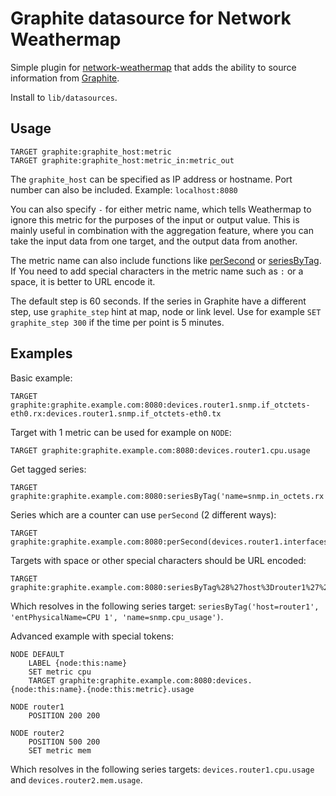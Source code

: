 Graphite datasource for Network Weathermap
==========================================

Simple plugin for [network-weathermap] that adds the ability to source information from [Graphite].

Install to `lib/datasources`.

[network-weathermap]: https://www.network-weathermap.com
[graphite]: http://graphiteapp.org

Usage
-----

```
TARGET graphite:graphite_host:metric
TARGET graphite:graphite_host:metric_in:metric_out
```

The `graphite_host` can be specified as IP address or hostname.
Port number can also be included.
Example: `localhost:8080`

You can also specify `-` for either metric name, which tells Weathermap to ignore this metric for the purposes of the input or output value.
This is mainly useful in combination with the aggregation feature, where you can take the input data from one target, and the output data from another.

The metric name can also include functions like [perSecond] or [seriesByTag].
If You need to add special characters in the metric name such as `:` or a space, it is better to URL encode it.

The default step is 60 seconds.
If the series in Graphite have a different step, use `graphite_step` hint at map, node or link level.
Use for example `SET graphite_step 300` if the time per point is 5 minutes.

[perSecond]: https://graphite.readthedocs.io/en/latest/functions.html#graphite.render.functions.perSecond
[seriesByTag]: https://graphite.readthedocs.io/en/latest/functions.html#graphite.render.functions.seriesByTag

Examples
--------

Basic example:
```
TARGET graphite:graphite.example.com:8080:devices.router1.snmp.if_otctets-eth0.rx:devices.router1.snmp.if_otctets-eth0.tx
```

Target with 1 metric can be used for example on `NODE`:
```
TARGET graphite:graphite.example.com:8080:devices.router1.cpu.usage
```

Get tagged series:
```
TARGET graphite:graphite.example.com:8080:seriesByTag('name=snmp.in_octets.rx','hostname=router1','ifName=eth0'):seriesByTag('name=snmp.out_octets.tx','hostname=router1','ifName=eth0')
```

Series which are a counter can use `perSecond` (2 different ways):
```
TARGET graphite:graphite.example.com:8080:perSecond(devices.router1.interfaces.eth0.in_octets):devices.router1.interfaces.eth0.out_octets|perSecond()
```

Targets with space or other special characters should be URL encoded:
```
TARGET graphite:graphite.example.com:8080:seriesByTag%28%27host%3Drouter1%27%2C%20%27entPhysicalName%3DCPU%201%27%2C%20%27name%3Dsnmp.cpu_usage%27%29
```
Which resolves in the following series target: `seriesByTag('host=router1', 'entPhysicalName=CPU 1', 'name=snmp.cpu_usage')`.

Advanced example with special tokens:
```
NODE DEFAULT
    LABEL {node:this:name}
    SET metric cpu
    TARGET graphite:graphite.example.com:8080:devices.{node:this:name}.{node:this:metric}.usage

NODE router1
    POSITION 200 200

NODE router2
    POSITION 500 200
    SET metric mem
```
Which resolves in the following series targets: `devices.router1.cpu.usage` and `devices.router2.mem.usage`.
